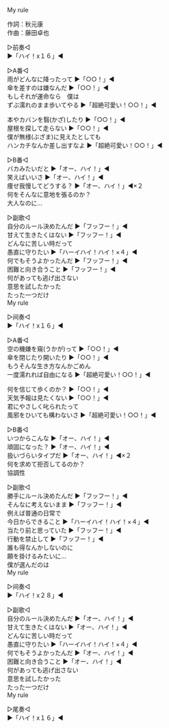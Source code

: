 My rule  
  
作詞：秋元康  
作曲：藤田卓也  
  
▷前奏◁  
▶「ハイ！x１６」◀   
  
▷A番◁  
雨がどんなに降ったって ▶「○○！」◀   
傘を差すのは嫌なんだ ▶「○○！」◀   
もしそれが運命なら　僕は  
ずぶ濡れのまま歩いてやる ▶「超絶可愛い！○○！」◀   
  
本やカバンを翳(かざ)したり ▶「○○！」◀   
屋根を探して走らない ▶「○○！」◀   
僕が無様(ぶざま)に見えたとしても  
ハンカチなんか差し出すなよ ▶「超絶可愛い！○○！」◀   
  
▷B番◁  
バカみたいだと ▶「オー、ハイ！」◀  
笑えばいいさ ▶「オー、ハイ！」◀  
痩せ我慢してどうする？ ▶「オー、ハイ！」◀×２   
何をそんなに意地を張るのか？  
大人なのに…  
  
▷副歌◁  
自分のルール決めたんだ ▶「フッフー！」◀   
甘えて生きたくはない ▶「フッフー！」◀   
どんなに苦しい時だって  
愚直に守りたい ▶「ハーイハイ！ハイ！×４」◀   
何でもそうよかったんだ ▶「フッフー！」◀   
困難と向き合うこと ▶「フッフー！」◀   
何があっても逃げ出さない  
意思を試したかった  
たった一つだけ  
My rule  
  
▷间奏◁  
▶「ハイ！x１６」◀  
  
▷A番◁  
空の機嫌を窺(うかが)って ▶「○○！」◀   
傘を閉じたり開いたり ▶「○○！」◀   
もうそんな生き方なんかごめん  
一度濡れれば自由になる ▶「超絶可愛い！○○！」◀   
  
何を信じて歩くのか？ ▶「○○！」◀   
天気予報は見たくない ▶「○○！」◀   
君にやさしく叱られたって  
風邪をひいても構わないさ ▶「超絶可愛い！○○！」◀   
  
▷B番◁  
いつからこんな ▶「オー、ハイ！」◀  
頑固になった？ ▶「オー、ハイ！」◀  
扱いづらいタイプだ ▶「オー、ハイ！」◀×２   
何を求めて拒否してるのか？  
協調性  
  
▷副歌◁  
勝手にルール決めたんだ ▶「フッフー！」◀   
そんなに考えないまま ▶「フッフー！」◀   
例えば普通の日常で  
今日からできること ▶「ハーイハイ！ハイ！×４」◀   
当たり前と思っていた ▶「フッフー！」◀   
行動を禁止して ▶「フッフー！」◀   
誰も得なんかしないのに  
願を掛けるみたいに…  
僕が選んだのは  
My rule  
  
▷间奏◁  
▶「ハイ！x２８」◀   
  
▷副歌◁  
自分のルール決めたんだ ▶「オー、ハイ！」◀  
甘えて生きたくはない ▶「オー、ハイ！」◀  
どんなに苦しい時だって  
愚直に守りたい ▶「ハーイハイ！ハイ！×４」◀   
何でもそうよかったんだ ▶「オー、ハイ！」◀  
困難と向き合うこと ▶「オー、ハイ！」◀  
何があっても逃げ出さない  
意思を試したかった  
たった一つだけ  
My rule  
  
▷尾奏◁  
▶「ハイ！x１６」◀   

